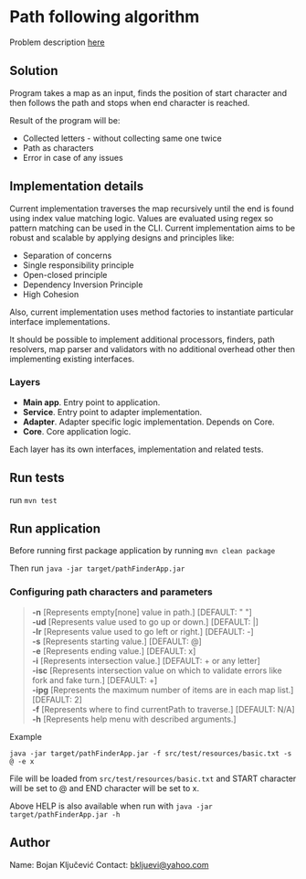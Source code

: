 # Path following algorithm

Problem description [here](https://github.com/softwaresauna/code-challenge)

## Solution  

Program takes a map as an input, finds the position of start character and then follows the path and stops when end character is reached. 

Result of the program will be:
* Collected letters - without collecting same one twice
* Path as characters
* Error in case of any issues

## Implementation details

Current implementation traverses the map recursively until the end is found using index value matching logic. 
Values are evaluated using regex so pattern matching can be used in the CLI.
Current implementation aims to be robust and scalable by applying designs and principles like:
 - Separation of concerns
 - Single responsibility principle
 - Open-closed principle
 - Dependency Inversion Principle
 - High Cohesion

Also, current implementation uses method factories to instantiate particular interface implementations.

It should be possible to implement additional processors, finders, path resolvers, map parser and validators with no additional overhead other then implementing existing interfaces.



### Layers
* **Main app**. Entry point to application.
* **Service**. Entry point to adapter implementation.
* **Adapter**. Adapter specific logic implementation. Depends on Core.
* **Core**. Core application logic. 

Each layer has its own interfaces, implementation and related tests.
 

## Run tests

run `mvn test`

## Run application

Before running first package application by running `mvn clean package` 

Then run `java -jar target/pathFinderApp.jar`

### Configuring path characters and parameters

> **-n** [Represents empty[none] value in path.] [DEFAULT: " "] <br>
**-ud** [Represents value used to go up or down.] [DEFAULT: |] <br>
**-lr** [Represents value used to go left or right.] [DEFAULT: -] <br>
**-s** [Represents starting value.] [DEFAULT: @] <br>
**-e** [Represents ending value.] [DEFAULT: x] <br>
**-i** [Represents intersection value.] [DEFAULT: + or any letter] <br>
**-isc** [Represents intersection value on which to validate errors like fork and fake turn.] [DEFAULT: +] <br>
**-ipg** [Represents the maximum number of items are in each map list.] [DEFAULT: 2] <br>
**-f** [Represents where to find currentPath to traverse.] [DEFAULT: N/A] <br>
**-h** [Represents help menu with described arguments.] <br>

Example

`java -jar target/pathFinderApp.jar -f src/test/resources/basic.txt -s @ -e x`

File will be loaded from `src/test/resources/basic.txt` and START character will be set to @
and END character will be set to x.

Above HELP is also available when run with `java -jar target/pathFinderApp.jar -h`

## Author

Name: Bojan Ključević
Contact: bkljuevi@yahoo.com


